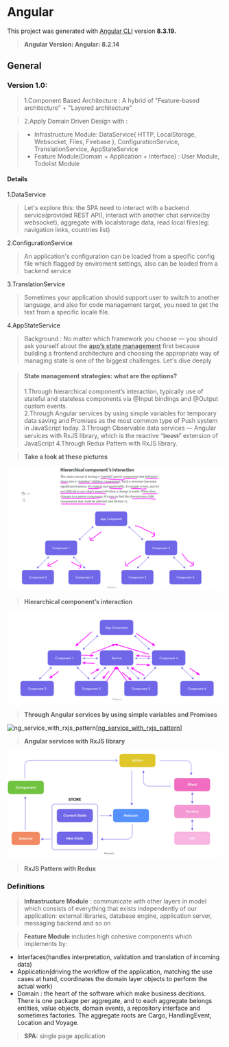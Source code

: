 # Angular

This project was generated with [Angular CLI](https://github.com/angular/angular-cli) version **8.3.19.**

> **Angular Version: Angular: 8.2.14**


## General

### Version 1.0:  

> 1.Component Based Architecture : A hybrid of "Feature-based architecture" + "Layered architecture"

> 2.Apply Domain Driven Design with : 

> - Infrastructure Module: DataService( HTTP, LocalStorage, Websocket, Files, Firebase ), ConfigurationService, TranslationService, AppStateService
> - Feature Module(Domain + Application + Interface) : User Module, Todolist Module

#### Details

1.DataService

> Let's explore this: the SPA need to interact with a backend service(provided REST API), interact with another chat service(by websocket), aggregate with localstorage data, read local files(eg: navigation links, countries list)

2.ConfigurationService

> An application's configuration can be loaded from a specific config file which flagged by enviroment settings, also can be loaded from a backend service

3.TranslationService

> Sometimes your application should support user to switch to another language, and also for code management target, you need to get the text from a specific locale file.


4.AppStateService

> Background : No matter which framework you choose — you should ask yourself about the **<u>app’s state management</u>** first because building a frontend architecture and choosing the appropriate way of managing state is one of the biggest challenges. Let's dive deeply

> #### State management strategies: what are the options? 
> 1.Through hierarchical component’s interaction, typically use of stateful and stateless components via @Input bindings and @Output custom events.  
> 2.Through Angular services by using simple variables for temporary data saving and Promises as the most common type of Push system in JavaScript today. 
> 3.Through Observable data services — Angular services with RxJS library, which is the reactive “b̶e̶a̶s̶t̶” extension of JavaScript
> 4.Through Redux Pattern with RxJS library.

> **Take a look at these pictures**

!['hierarchical component interaction'][hierarchical_component_interaction]

> **Hierarchical component’s interaction**

!['simple-states-through-angular-service'][simple_states_through_angular_service]

> **Through Angular services by using simple variables and Promises**


![ng_service_with_rxjs_pattern][[ng_service_with_rxjs_pattern]]

> **Angular services with RxJS library**

!['state-management-with-redux'][state_management_with_redux]

> **RxJS Pattern with Redux**

[hierarchical_component_interaction]: ./assets/hierarchical-component-interaction.png
[simple_states_through_angular_service]: /assets/simple-states-through-angular-service.png
[state_management_with_redux]: /assets/state-management-with-redux.png
[ng_service_with_rxjs_pattern]: /assets/ng-service-with-rxjs-pattern.png

### Definitions

> **Infrastructure Module** : communicate with other layers in model which consists of everything that exists independently of our application: external libraries, database engine, application server, messaging backend and so on

> **Feature Module** includes high cohesive components which implements by:
 - Interfaces(handles interpretation, validation and translation of incoming data)
 - Application(driving the workflow of the application, matching the use cases at hand, coordinates the domain layer objects to perform the actual work)
 - Domain : the heart of the software which make business decitions. There is one package per aggregate, and to each aggregate belongs entities, value objects, domain events, a repository interface and sometimes factories. The aggregate roots are Cargo, HandlingEvent, Location and Voyage.

 > **SPA:** single page application